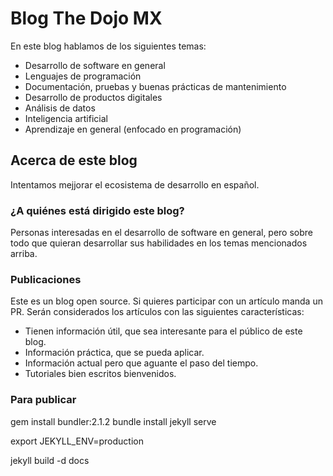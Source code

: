 # Blog The Dojo MX

En este blog hablamos de los siguientes temas:

- Desarrollo de software en general
- Lenguajes de programación
- Documentación, pruebas y buenas prácticas de mantenimiento
- Desarrollo de productos digitales
- Análisis de datos
- Inteligencia artificial
- Aprendizaje en general (enfocado en programación)

## Acerca de este blog

Intentamos mejjorar el ecosistema de desarrollo en español.

### ¿A quiénes está dirigido este blog?

Personas interesadas en el desarrollo de software en general, pero sobre todo que quieran desarrollar sus habilidades en los temas mencionados arriba.

### Publicaciones

Este es un blog open source. Si quieres participar con un artículo manda un PR. Serán considerados los artículos con las siguientes características:

- Tienen información útil, que sea interesante para el público de este blog.
- Información práctica, que se pueda aplicar.
- Información actual pero que aguante el paso del tiempo.
- Tutoriales bien escritos bienvenidos.

### Para publicar

gem install bundler:2.1.2
bundle install
jekyll serve

export JEKYLL_ENV=production

jekyll build -d docs

